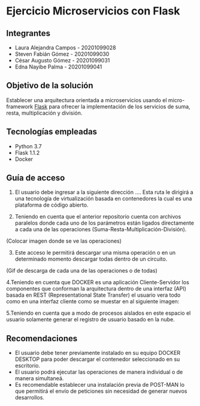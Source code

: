 # Ejercicio Microservicios con Flask

## Integrantes
* Laura Alejandra Campos - 20201099028
* Steven Fabián Gómez - 20201099030
* César Augusto Gómez - 20201099031
* Edna Nayibe Palma - 20201099041

## Objetivo de la solución
Establecer una arquitectura orientada a microservicios usando el micro-framework [Flask](https://flask.palletsprojects.com/en/1.1.x/) para ofrecer la implementación de los servicios de suma, resta, multiplicación y división.

## Tecnologías empleadas
* Python 3.7
* Flask 1.1.2
* Docker

## Guía de acceso 

1. El usuario debe ingresar a la siguiente dirección .... Esta ruta le dirigirá a una tecnología de virtualización basada en contenedores la cual es una plataforma de código abierto.

2. Teniendo en cuenta que el anterior repositorio cuenta con archivos paralelos donde cada uno de los parámetros están ligados directamente a cada una de las operaciones (Suma-Resta-Multiplicación-División).

(Colocar imagen donde se ve las operaciones) 

3. Este acceso le permitirá descargar una misma operación o en un determinado momento descargar todas dentro de un circuito.

(Gif de descarga de cada una  de las operaciones o de todas)

4.Teniendo en cuenta que DOCKER es una aplicación Cliente-Servidor los componentes que conforman la arquitectura dentro de una interfaz (API) basada en REST (Representational State Transfer) el usuario vera todo como en una interfaz cliente como se muestar en al siguiente imagen:


5.Teniendo en cuenta que a modo de procesos aislados en este espacio el usuario solamente generar el registro de usuario basado en la nube.

## Recomendaciones

*  El usuario debe tener previamente instalado en su equipo DOCKER DESKTOP para poder descargar el contenedor seleccionado en su escritorio.
*  El usuario podrá ejecutar las operaciones de manera individual o de manera simultaneá. 
* Es recomendable establecer una instalación previa de POST-MAN lo que permitirá el envío de peticiones sin necesidad de generar nuevos desarrollos.

